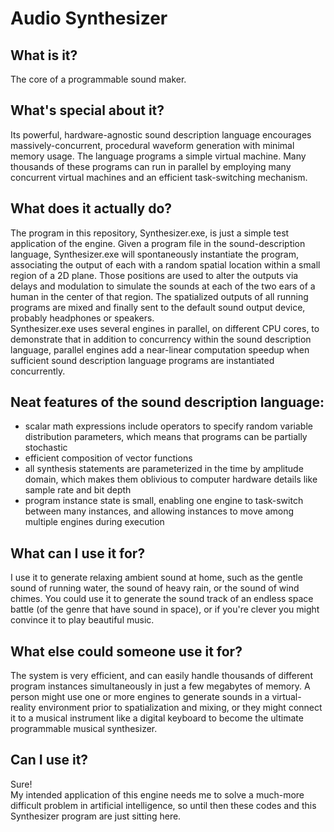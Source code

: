 # Audio Synthesizer

## What is it?

The core of a programmable sound maker.

## What's special about it?

Its powerful, hardware-agnostic sound description language encourages massively-concurrent,
procedural waveform generation with minimal memory usage.
The language programs a simple virtual machine.
Many thousands of these programs can run in parallel
by employing many concurrent virtual machines and an efficient task-switching mechanism.

## What does it actually do?

The program in this repository, Synthesizer.exe, is just a simple test application of the engine.
Given a program file in the sound-description language, Synthesizer.exe will spontaneously
instantiate the program, associating the output of each with a random spatial location
within a small region of a 2D plane.
Those positions are used to alter the outputs via delays and modulation to simulate the sounds
at each of the two ears of a human in the center of that region.
The spatialized outputs of all running programs are mixed and finally sent to the default sound
output device, probably headphones or speakers.  
Synthesizer.exe uses several engines in parallel, on different CPU cores, to demonstrate that
in addition to concurrency within the sound description language, parallel engines add
a near-linear computation speedup when sufficient sound description language programs are instantiated
concurrently.

## Neat features of the sound description language:

* scalar math expressions include operators to specify random variable distribution parameters,
  which means that programs can be partially stochastic
* efficient composition of vector functions
* all synthesis statements are parameterized in the time by amplitude domain, which makes them oblivious to
  computer hardware details like sample rate and bit depth
* program instance state is small, enabling one engine to task-switch between many instances, and
  allowing instances to move among multiple engines during execution

## What can I use it for?

I use it to generate relaxing ambient sound at home, such as the gentle sound of running water,
the sound of heavy rain, or the sound of wind chimes.
You could use it to generate the sound track of an endless space battle (of the genre that have sound in space),
or if you're clever you might convince it to play beautiful music.

## What else could someone use it for?

The system is very efficient, and can easily handle thousands of different program instances simultaneously
in just a few megabytes of memory.
A person might use one or more engines to generate sounds in a virtual-reality environment prior to spatialization
and mixing, or they might connect it to a musical instrument like a digital keyboard to become the ultimate programmable
musical synthesizer.

## Can I use it?

Sure!  
My intended application of this engine needs me to solve a much-more difficult problem in
artificial intelligence, so until then these codes and this Synthesizer program are just sitting here.

